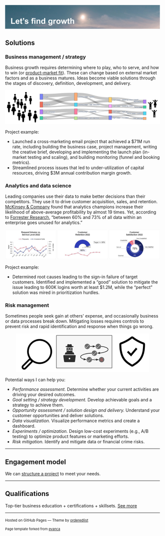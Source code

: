 <img src="images/lets find growth.png?raw=true"/>

## Solutions

### Business management / strategy 

Business growth requires determining where to play, who to serve, and how to win (or [product-market fit](https://medium.com/@jnvipul/pm-corner-what-is-product-market-fit-pmf-9c087b7edadd)). These can change based on external market factors and as a business matures. Ideas become viable solutions through the stages of discovery, definition, development, and delivery.

<p align="center">
  <img src="images/customer flow logo.png?raw=true"/>
</p>

Project example:
* Launched a cross-marketing email project that achieved a $71M run rate, including building the business case, project management, writing the creative brief, developing and implementing the launch plan (in-market testing and scaling), and building monitoring (funnel and booking metrics).
* Streamlined process issues that led to under-utilization of capital resources, driving $3M annual contribution margin growth.

<!-- 
[Project 1 Title](/sample_page)
-->

### Analytics and data science

Leading companies use their data to make better decisions than their competitors. They use it to drive customer acquisition, sales, and retention. [McKinsey & Company](https://www.mckinsey.com/capabilities/growth-marketing-and-sales/our-insights/five-facts-how-customer-analytics-boosts-corporate-performance) found that analytics champions increase their likelihood of above-average profitability by almost 19 times. Yet, according to [Forrester Research](https://www.forrester.com/blogs/hadoop-is-datas-darling-for-a-reason/), “between 60% and 73% of all data within an enterprise goes unused for analytics.” 

<p align="center">
  <img src="images/Customer service dashboard truncated.png?raw=true"/>
</p>

Project example:
* Determined root causes leading to the sign-in failure of target customers. Identified and implemented a “good” solution to mitigate the issue leading to 600K logins worth at least $1.2M, while the “perfect” solution was mired in prioritization hurdles.
  
<!--
[Project 2 Title](/pdf/sample_presentation.pdf)
-->

### Risk management

Sometimes people seek gain at others' expense, and occasionally business or data processes break down. Mitigating losses requires controls to prevent risk and rapid identification and response when things go wrong.

<p align="center">
  <img src="images/stop bad stuff.png?raw=true"/>
</p>

Potential ways I can help you:
* <em> Performance assessment.</em> Determine whether your current activities are driving your desired outcomes.
* <em> Goal setting / strategy development.</em> Develop achievable goals and a strategy to achieve them.
* <em> Opportunity assessment / solution design and delivery.</em> Understand your customer opportunities and deliver solutions.
* <em> Data visualization.</em> Visualize performance metrics and create a dashboard.
* <em> Experiments / optimization.</em> Design low-cost experiments (e.g., A/B testing) to optimize product features or marketing efforts.
* <em> Risk mitigation.</em> Identify and mitigate data or financial crime risks.


<!--
[Project 3 Title](http://example.com/)
-->

---

## Engagement model 
We can [structure a project](/engagement_model) to meet your needs.

---

## Qualifications
Top-tier business education + certifications + skillsets. [See more](/education_capabilities)

<!--
---

## Why we should partner 🤝 
* <em>Outcomes focus.</em> I focus on the outcomes you are trying to achieve, and tailor-make a solution for you.
* <em>Collaborative model.</em> I will share progress along the way to ensure the final product meets your requirements.
* <em>Cross-functional expertise.</em> Strategy + data analysis skillsets means we'll find viable solutions that play to your organization's strengths.
* <em>Broad domain knowledge.</em> Broad industry and growth phase experience means I've worked with an organization like yours.
-->
<!--
### Category Name 2

- [Project 1 Title](http://example.com/)
- [Project 2 Title](http://example.com/)
- [Project 3 Title](http://example.com/)
- [Project 4 Title](http://example.com/)
- [Project 5 Title](http://example.com/)
-->
  
---
<p><small>Hosted on GitHub Pages &mdash; Theme by <a href="https://github.com/orderedlist">orderedlist</a></small></p>
<p style="font-size:11px">Page template forked from <a href="https://github.com/evanca/quick-portfolio">evanca</a></p>
<!-- Remove above link if you don't want to attibute -->

